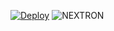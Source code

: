  [![Deploy](https://www.herokucdn.com/deploy/button.svg)](https://heroku.com/deploy?template=https://github.com/majid-nex/nextron-bot.git)
![NEXTRON](https://telegra.ph/file/ada158c12209658274f0d.jpg) 

